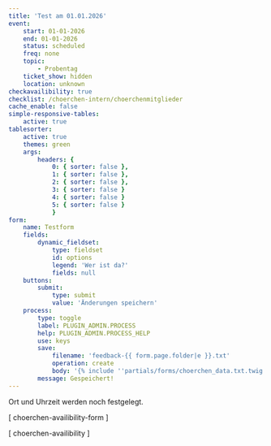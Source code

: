 ```yaml
---
title: 'Test am 01.01.2026'
event:
    start: 01-01-2026
    end: 01-01-2026
    status: scheduled
    freq: none
    topic:
        - Probentag
    ticket_show: hidden
    location: unknown
checkavailibility: true
checklist: /choerchen-intern/choerchenmitglieder
cache_enable: false
simple-responsive-tables:
    active: true
tablesorter:
    active: true
    themes: green
    args:
        headers: {
            0: { sorter: false },
            1: { sorter: false },
            2: { sorter: false },
            3: { sorter: false }
            4: { sorter: false }
            5: { sorter: false }
            }
form:
    name: Testform
    fields:
        dynamic_fieldset:
            type: fieldset
            id: options
            legend: 'Wer ist da?'
            fields: null
    buttons:
        submit:
            type: submit
            value: 'Änderungen speichern'
    process:
        type: toggle
        label: PLUGIN_ADMIN.PROCESS
        help: PLUGIN_ADMIN.PROCESS_HELP
        use: keys
        save:
            filename: 'feedback-{{ form.page.folder|e }}.txt'
            operation: create
            body: '{% include ''partials/forms/choerchen_data.txt.twig'' %}'
        message: Gespeichert!
---
```


Ort und Uhrzeit werden noch festgelegt.

[ choerchen-availibility-form ]


[ choerchen-availibility ]
